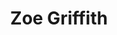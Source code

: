 ---
title: "Zoe Griffith"
excerpt: "Project Participant"
sidebar:
  - title: "Zoe Griffith"
    image: assets/images/zoe_griffith_edited.jpg
    image_alt: "logo"
    text: "Project Participant"
    links:
        label: "Website"
        icon: "fas fa-fw fa-link"
        url: "https://www.baruch.cuny.edu/wsas/academics/history/ZoeGriffith.htm, https://twitter.com/zoeanngriffith"
        label: "Website"
        icon: "fas fa-fw fa-link"
        url: "https://baruch-cuny.academia.edu/ZoeGriffith"
        label: "Twitter"
        icon: "fab fa-fw fa-twitter-square"
        url: "https://twitter.com/zoeanngriffith"
toc: true
toc_sticky: true
layout: single
---